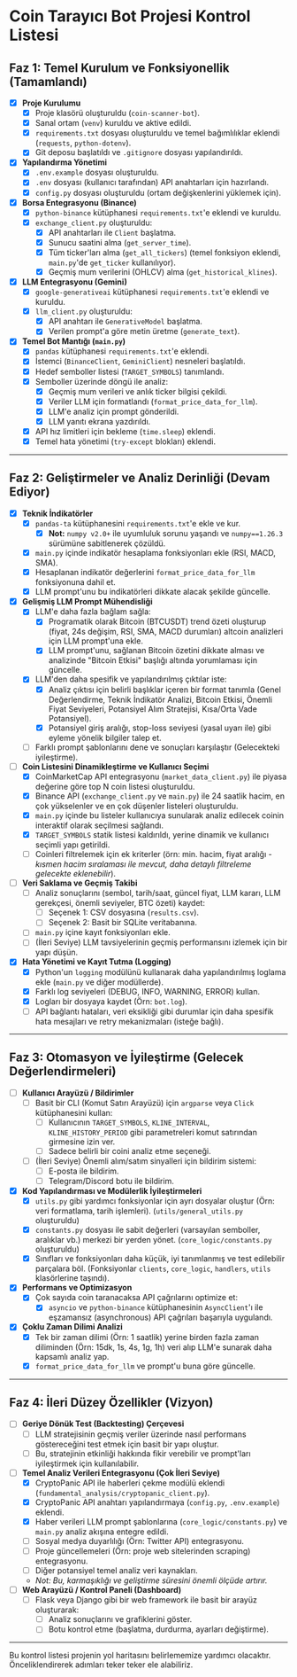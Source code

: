 # Coin Tarayıcı Bot Projesi Kontrol Listesi

## Faz 1: Temel Kurulum ve Fonksiyonellik (Tamamlandı)

- [x] **Proje Kurulumu**
  - [x] Proje klasörü oluşturuldu (`coin-scanner-bot`).
  - [x] Sanal ortam (`venv`) kuruldu ve aktive edildi.
  - [x] `requirements.txt` dosyası oluşturuldu ve temel bağımlılıklar eklendi (`requests`, `python-dotenv`).
  - [x] Git deposu başlatıldı ve `.gitignore` dosyası yapılandırıldı.
- [x] **Yapılandırma Yönetimi**
  - [x] `.env.example` dosyası oluşturuldu.
  - [x] `.env` dosyası (kullanıcı tarafından) API anahtarları için hazırlandı.
  - [x] `config.py` dosyası oluşturuldu (ortam değişkenlerini yüklemek için).
- [x] **Borsa Entegrasyonu (Binance)**
  - [x] `python-binance` kütüphanesi `requirements.txt`'e eklendi ve kuruldu.
  - [x] `exchange_client.py` oluşturuldu:
    - [x] API anahtarları ile `Client` başlatma.
    - [x] Sunucu saatini alma (`get_server_time`).
    - [x] Tüm ticker'ları alma (`get_all_tickers`) (temel fonksiyon eklendi, `main.py`'de `get_ticker` kullanılıyor).
    - [x] Geçmiş mum verilerini (OHLCV) alma (`get_historical_klines`).
- [x] **LLM Entegrasyonu (Gemini)**
  - [x] `google-generativeai` kütüphanesi `requirements.txt`'e eklendi ve kuruldu.
  - [x] `llm_client.py` oluşturuldu:
    - [x] API anahtarı ile `GenerativeModel` başlatma.
    - [x] Verilen prompt'a göre metin üretme (`generate_text`).
- [x] **Temel Bot Mantığı (`main.py`)**
  - [x] `pandas` kütüphanesi `requirements.txt`'e eklendi.
  - [x] İstemci (`BinanceClient`, `GeminiClient`) nesneleri başlatıldı.
  - [x] Hedef semboller listesi (`TARGET_SYMBOLS`) tanımlandı.
  - [x] Semboller üzerinde döngü ile analiz:
    - [x] Geçmiş mum verileri ve anlık ticker bilgisi çekildi.
    - [x] Veriler LLM için formatlandı (`format_price_data_for_llm`).
    - [x] LLM'e analiz için prompt gönderildi.
    - [x] LLM yanıtı ekrana yazdırıldı.
  - [x] API hız limitleri için bekleme (`time.sleep`) eklendi.
  - [x] Temel hata yönetimi (`try-except` blokları) eklendi.

---

## Faz 2: Geliştirmeler ve Analiz Derinliği (Devam Ediyor)

- [x] **Teknik İndikatörler**
  - [x] `pandas-ta` kütüphanesini `requirements.txt`'e ekle ve kur.
    - [x] **Not:** `numpy v2.0+` ile uyumluluk sorunu yaşandı ve `numpy==1.26.3` sürümüne sabitlenerek çözüldü.
  - [x] `main.py` içinde indikatör hesaplama fonksiyonları ekle (RSI, MACD, SMA).
  - [x] Hesaplanan indikatör değerlerini `format_price_data_for_llm` fonksiyonuna dahil et.
  - [x] LLM prompt'unu bu indikatörleri dikkate alacak şekilde güncelle.
- [x] **Gelişmiş LLM Prompt Mühendisliği**
  - [x] LLM'e daha fazla bağlam sağla:
    - [x] Programatik olarak Bitcoin (BTCUSDT) trend özeti oluşturup (fiyat, 24s değişim, RSI, SMA, MACD durumları) altcoin analizleri için LLM prompt'una ekle.
    - [x] LLM prompt'unu, sağlanan Bitcoin özetini dikkate alması ve analizinde "Bitcoin Etkisi" başlığı altında yorumlaması için güncelle.
  - [x] LLM'den daha spesifik ve yapılandırılmış çıktılar iste:
    - [x] Analiz çıktısı için belirli başlıklar içeren bir format tanımla (Genel Değerlendirme, Teknik İndikatör Analizi, Bitcoin Etkisi, Önemli Fiyat Seviyeleri, Potansiyel Alım Stratejisi, Kısa/Orta Vade Potansiyel).
    - [x] Potansiyel giriş aralığı, stop-loss seviyesi (yasal uyarı ile) gibi eyleme yönelik bilgiler talep et.
  - [ ] Farklı prompt şablonlarını dene ve sonuçları karşılaştır (Gelecekteki iyileştirme).
- [ ] **Coin Listesini Dinamikleştirme ve Kullanıcı Seçimi**
  - [x] CoinMarketCap API entegrasyonu (`market_data_client.py`) ile piyasa değerine göre top N coin listesi oluşturuldu.
  - [x] Binance API (`exchange_client.py` ve `main.py`) ile 24 saatlik hacim, en çok yükselenler ve en çok düşenler listeleri oluşturuldu.
  - [x] `main.py` içinde bu listeler kullanıcıya sunularak analiz edilecek coinin interaktif olarak seçilmesi sağlandı.
  - [x] `TARGET_SYMBOLS` statik listesi kaldırıldı, yerine dinamik ve kullanıcı seçimli yapı getirildi.
  - [ ] Coinleri filtrelemek için ek kriterler (örn: min. hacim, fiyat aralığı - *kısmen hacim sıralaması ile mevcut, daha detaylı filtreleme gelecekte eklenebilir*).
- [ ] **Veri Saklama ve Geçmiş Takibi**
  - [ ] Analiz sonuçlarını (sembol, tarih/saat, güncel fiyat, LLM kararı, LLM gerekçesi, önemli seviyeler, BTC özeti) kaydet:
    - [ ] Seçenek 1: CSV dosyasına (`results.csv`).
    - [ ] Seçenek 2: Basit bir SQLite veritabanına.
  - [ ] `main.py` içine kayıt fonksiyonları ekle.
  - [ ] (İleri Seviye) LLM tavsiyelerinin geçmiş performansını izlemek için bir yapı düşün.
- [x] **Hata Yönetimi ve Kayıt Tutma (Logging)**
  - [x] Python'un `logging` modülünü kullanarak daha yapılandırılmış loglama ekle (`main.py` ve diğer modüllerde).
  - [x] Farklı log seviyeleri (DEBUG, INFO, WARNING, ERROR) kullan.
  - [x] Logları bir dosyaya kaydet (Örn: `bot.log`).
  - [ ] API bağlantı hataları, veri eksikliği gibi durumlar için daha spesifik hata mesajları ve retry mekanizmaları (isteğe bağlı).

---

## Faz 3: Otomasyon ve İyileştirme (Gelecek Değerlendirmeleri)

- [ ] **Kullanıcı Arayüzü / Bildirimler**
  - [ ] Basit bir CLI (Komut Satırı Arayüzü) için `argparse` veya `Click` kütüphanesini kullan:
    - [ ] Kullanıcının `TARGET_SYMBOLS`, `KLINE_INTERVAL`, `KLINE_HISTORY_PERIOD` gibi parametreleri komut satırından girmesine izin ver.
    - [ ] Sadece belirli bir coini analiz etme seçeneği.
  - [ ] (İleri Seviye) Önemli alım/satım sinyalleri için bildirim sistemi:
    - [ ] E-posta ile bildirim.
    - [ ] Telegram/Discord botu ile bildirim.
- [x] **Kod Yapılandırması ve Modülerlik İyileştirmeleri**
  - [x] `utils.py` gibi yardımcı fonksiyonlar için ayrı dosyalar oluştur (Örn: veri formatlama, tarih işlemleri). (`utils/general_utils.py` oluşturuldu)
  - [x] `constants.py` dosyası ile sabit değerleri (varsayılan semboller, aralıklar vb.) merkezi bir yerden yönet. (`core_logic/constants.py` oluşturuldu)
  - [x] Sınıfları ve fonksiyonları daha küçük, iyi tanımlanmış ve test edilebilir parçalara böl. (Fonksiyonlar `clients`, `core_logic`, `handlers`, `utils` klasörlerine taşındı).
- [x] **Performans ve Optimizasyon**
  - [x] Çok sayıda coin taranacaksa API çağrılarını optimize et:
    - [x] `asyncio` ve `python-binance` kütüphanesinin `AsyncClient`'ı ile eşzamansız (asynchronous) API çağrıları başarıyla uygulandı.
- [x] **Çoklu Zaman Dilimi Analizi**
  - [x] Tek bir zaman dilimi (Örn: 1 saatlik) yerine birden fazla zaman diliminden (Örn: 15dk, 1s, 4s, 1g, 1h) veri alıp LLM'e sunarak daha kapsamlı analiz yap.
  - [x] `format_price_data_for_llm` ve prompt'u buna göre güncelle.

---

## Faz 4: İleri Düzey Özellikler (Vizyon)

- [ ] **Geriye Dönük Test (Backtesting) Çerçevesi**
  - [ ] LLM stratejisinin geçmiş veriler üzerinde nasıl performans göstereceğini test etmek için basit bir yapı oluştur.
  - [ ] Bu, stratejinin etkinliği hakkında fikir verebilir ve prompt'ları iyileştirmek için kullanılabilir.
- [ ] **Temel Analiz Verileri Entegrasyonu (Çok İleri Seviye)**
  - [x] CryptoPanic API ile haberleri çekme modülü eklendi (`fundamental_analysis/cryptopanic_client.py`).
  - [x] CryptoPanic API anahtarı yapılandırmaya (`config.py`, `.env.example`) eklendi.
  - [x] Haber verileri LLM prompt şablonlarına (`core_logic/constants.py`) ve `main.py` analiz akışına entegre edildi.
  - [ ] Sosyal medya duyarlılığı (Örn: Twitter API) entegrasyonu.
  - [ ] Proje güncellemeleri (Örn: proje web sitelerinden scraping) entegrasyonu.
  - [ ] Diğer potansiyel temel analiz veri kaynakları.
  - *Not: Bu, karmaşıklığı ve geliştirme süresini önemli ölçüde artırır.*
- [ ] **Web Arayüzü / Kontrol Paneli (Dashboard)**
  - [ ] Flask veya Django gibi bir web framework ile basit bir arayüz oluşturarak:
    - [ ] Analiz sonuçlarını ve grafiklerini göster.
    - [ ] Botu kontrol etme (başlatma, durdurma, ayarları değiştirme).

---

Bu kontrol listesi projenin yol haritasını belirlememize yardımcı olacaktır. Önceliklendirerek adımları teker teker ele alabiliriz. 